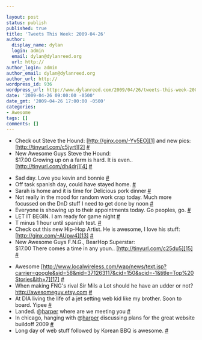 ```yaml
---

layout: post
status: publish
published: true
title: 'Tweets This Week: 2009-04-26'
author:
  display_name: dylan
  login: admin
  email: dylan@dylanreed.org
  url: http://
author_login: admin
author_email: dylan@dylanreed.org
author_url: http://
wordpress_id: 936
wordpress_url: http://www.dylanreed.com/2009/04/26/tweets-this-week-2009-04-26/
date: '2009-04-26 09:00:00 -0500'
date_gmt: '2009-04-26 17:00:00 -0500'
categories:
- Awesome
tags: []
comments: []
---
```


  * Check out Steve the Hound: [http://ginx.com/-Yv5EO][1] and new pics: [http://tinyurl.com/c5jyrt][2] [#][3]
  * New Awesome Guys Steve the Hound:  
$17.00 Growing up on a farm is hard. It is even.. [http://tinyurl.com/dh4drj][4] [#][5]

   [1]: http://ginx.com/-Yv5EO
   [2]: http://tinyurl.com/c5jyrt
   [3]: http://twitter.com/awesomeguy/statuses/1559294533
   [4]: http://tinyurl.com/dh4drj
   [5]: http://twitter.com/awesomeguy/statuses/1559449545

  * Sad day. Love you kevin and bonnie [#][6]
  * Off task spanish day, could have stayed home. [#][7]
  * Sarah is home and it is time for Delicious pork dinner [#][8]
  * Not really in the mood for random work crap today. Much more focussed on the DnD stuff I need to get done by noon [#][9]
  * Everyone is showing up to their appointments today. Go peoples, go. [#][10]
  * LET IT BEGIN. I am ready for game night [#][11]
  * T minus 1 hour until spanish test. [#][12]
  * Check out this new Hip-Hop Artist. He is awesome, I love his stuff: [http://ginx.com/-AUpw4][13] [#][14]
  * New Awesome Guys F.N.G., BearHop Superstar:  
$17.00 There comes a time in any youn.. [http://tinyurl.com/c25du5][15] [#][16]

   [6]: http://twitter.com/awesomeguy/statuses/1565576948
   [7]: http://twitter.com/awesomeguy/statuses/1566355720
   [8]: http://twitter.com/awesomeguy/statuses/1570122725
   [9]: http://twitter.com/awesomeguy/statuses/1575372202
   [10]: http://twitter.com/awesomeguy/statuses/1578035618
   [11]: http://twitter.com/awesomeguy/statuses/1578982754
   [12]: http://twitter.com/awesomeguy/statuses/1584326921
   [13]: http://ginx.com/-AUpw4
   [14]: http://twitter.com/awesomeguy/statuses/1589873199
   [15]: http://tinyurl.com/c25du5
   [16]: http://twitter.com/awesomeguy/statuses/1590548011

  * Awesome [http://www.localwireless.com/wap/news/text.jsp?carrier=google&sid=58&nid=371263117&cid=150&scid=-1&title=Top%20Stories&ith=7][17] [#][18]
  * When making FNG's rival Sir Mils a Lot should he have an udder or not?http://awesomeguy.etsy.com [#][19]
  * At DIA living the life of a jet setting web kid like my brother. Soon to board. Yipee [#][20]
  * Landed. @[harper][21] where are we meeting you [#][22]
  * In chicago, hanging with @[harper][21] discussing plans for the great website buildoff 2009 [#][23]
  * Long day of web stuff followed by Korean BBQ is awesome. [#][24]
  


   [17]: http://www.localwireless.com/wap/news/text.jsp?carrier=google&sid=58&nid=371263117&cid=150&scid=-1&title=Top%20Stories&ith=7
   [18]: http://twitter.com/awesomeguy/statuses/1597250093
   [19]: http://twitter.com/awesomeguy/statuses/1597798699
   [20]: http://twitter.com/awesomeguy/statuses/1605358964
   [21]: http://twitter.com/harper
   [22]: http://twitter.com/awesomeguy/statuses/1606806887
   [23]: http://twitter.com/awesomeguy/statuses/1608380580
   [24]: http://twitter.com/awesomeguy/statuses/1617721145

